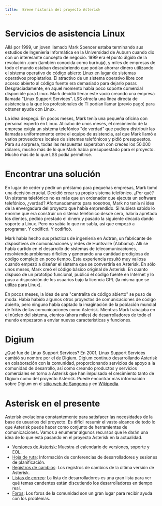 ```yaml
---
title:  Breve historia del proyecto Asterisk
---
```


Servicios de asistencia Linux
=============================

Allá por 1999, un joven llamado Mark Spencer estaba terminando sus estudios de Ingeniería Informática en la Universidad de Auburn cuando dio con un interesante concepto de negocio. 1999 era el punto álgido de la revolución .com (también conocida como burbuja), y miles de empresas de todo el mundo estaban descubriendo que podían ahorrar dinero utilizando el sistema operativo de código abierto Linux en lugar de sistemas operativos propietarios. El atractivo de un sistema operativo libre con acceso abierto al código fuente era demasiado para dejarlo pasar. Desgraciadamente, en aquel momento había poco soporte comercial disponible para Linux. Mark decidió llenar este vacío creando una empresa llamada "Linux Support Services". LSS ofrecía una línea directa de asistencia a la que los profesionales de TI podían llamar (previo pago) para obtener ayuda con Linux.

La idea despegó. En pocos meses, Mark tenía una pequeña oficina con personal experto en Linux. Al cabo de unos meses, el crecimiento de la empresa exigía un sistema telefónico "de verdad" que pudiera distribuir las llamadas uniformemente entre el equipo de asistencia, así que Mark llamó a varios proveedores locales de sistemas telefónicos y pidió presupuestos. Para su sorpresa, todas las respuestas superaban con creces los 50.000 dólares, mucho más de lo que Mark había presupuestado para el proyecto. Mucho más de lo que LSS podía permitirse.

Encontrar una solución
======================

En lugar de ceder y pedir un préstamo para pequeñas empresas, Mark tomó una decisión crucial. Decidió crear su propio sistema telefónico. ¿Por qué? Un sistema telefónico no es más que un ordenador que ejecuta un software telefónico, ¿verdad? Afortunadamente para nosotros, Mark no tenía ni idea de la envergadura del proyecto que había emprendido. Si hubiera sabido lo enorme que era construir un sistema telefónico desde cero, habría apretado los dientes, pedido prestado el dinero y pasado la siguiente década dando soporte a Linux. Pero no sabía lo que no sabía, así que empezó a programar. Y codificó. Y codificó.

Mark había hecho sus prácticas de ingeniería en Adtran, un fabricante de dispositivos de comunicaciones y redes de Huntsville (Alabama). Allí se había curtido en el desarrollo de sistemas de telecomunicaciones, resolviendo problemas difíciles y generando una cantidad prodigiosa de código complejo en poco tiempo. Esta experiencia resultó muy valiosa cuando empezó a diseñar el sistema que se convertiría en Asterisk. En sólo unos meses, Mark creó el código básico original de Asterisk. En cuanto dispuso de un prototipo funcional, publicó el código fuente en Internet y lo puso a disposición de los usuarios bajo la licencia GPL (la misma que se utiliza para Linux).

En pocos meses, la idea de una "centralita de código abierto" se puso de moda. Había habido algunos otros proyectos de comunicaciones de código abierto, pero ninguno había captado la imaginación de la población mundial de frikis de las comunicaciones como Asterisk. Mientras Mark trabajaba en el núcleo del sistema, cientos (ahora miles) de desarrolladores de todo el mundo empezaron a enviar nuevas características y funciones.

Digium
======

¿Qué fue de Linux Support Services? En 2001, Linux Support Services cambió su nombre por el de Digium. Digium continuó desarrollando Asterisk en colaboración con la comunidad, proporcionando servicios de apoyo a la comunidad de desarrollo, así como creando productos y servicios comerciales en torno a Asterisk que han impulsado el crecimiento tanto de Digium como del proyecto Asterisk. Puede encontrar más información sobre Digium en el [sitio web de Sangoma](https://www.sangoma.com/open-source/) y en [Wikipedia](http://en.wikipedia.org/wiki/Digium).

Asterisk en el presente
=======================

Asterisk evoluciona constantemente para satisfacer las necesidades de la base de usuarios del proyecto. Es difícil resumir el vasto alcance de todo lo que Asterisk puede hacer como conjunto de herramientas de comunicaciones. Vamos a enumerar algunos recursos que le darán una idea de lo que está pasando en el proyecto Asterisk en la actualidad.

* [Versiones de Asterisk](3.Versiones_de_Asterisk.md): Muestra el calendario de versiones, soporte y EOL.
* [Hoja de ruta](../8.Desarrollo/12.Hoja_de_ruta/index.md): Información de conferencias de desarrolladores y sesiones de planificación.
* [Registros de cambios](https://docs.asterisk.org/latest_api/Whats_New): Los registros de cambios de la última versión de Asterisk.
* [Listas de correo](https://www.asterisk.org/community/discuss): La lista de desarrolladores es una gran lista para ver qué temas candentes están discutiendo los desarrolladores en tiempo real.
* [Foros](https://community.asterisk.org/): Los foros de la comunidad son un gran lugar para recibir ayuda con los problemas.
